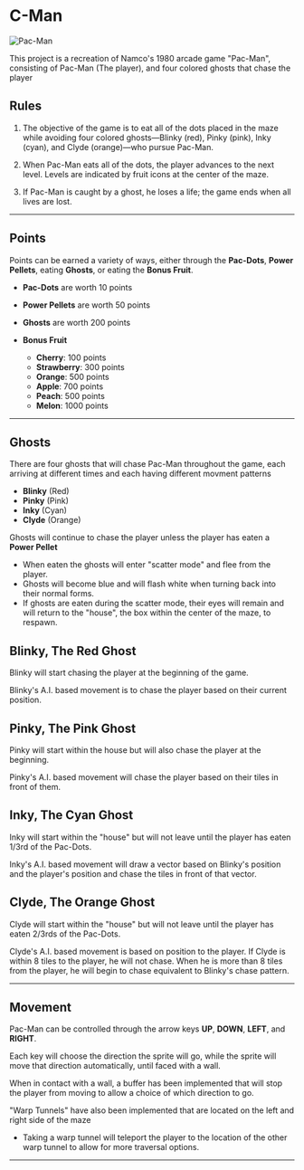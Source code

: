 # C-Man

![Pac-Man](https://coagulopath.com/wp-content/uploads/2023/08/pokemon.jpg)

This project is a recreation of Namco's 1980 arcade game "Pac-Man", consisting of Pac-Man (The player), and four colored ghosts that chase the player

## Rules
1. The objective of the game is to eat all of the dots placed in the maze while avoiding four colored ghosts—Blinky (red), Pinky (pink), Inky (cyan), and Clyde (orange)—who pursue Pac-Man.

2. When Pac-Man eats all of the dots, the player advances to the next level. Levels are indicated by fruit icons at the center of the maze.

3. If Pac-Man is caught by a ghost, he loses a life; the game ends when all lives are lost.

---------------------------------------------------------------------------------------------------------------------------------------------------------------------------------

## Points
Points can be earned a variety of ways, either through the **Pac-Dots**, **Power Pellets**, eating **Ghosts**, or eating the **Bonus Fruit**. 

* **Pac-Dots** are worth 10 points

* **Power Pellets** are worth 50 points

* **Ghosts** are worth 200 points

* **Bonus Fruit**
    - **Cherry**: 100 points
    - **Strawberry**: 300 points
    - **Orange**: 500 points
    - **Apple**: 700 points
    - **Peach**: 500 points
    - **Melon**: 1000 points

---------------------------------------------------------------------------------------------------------------------------------------------------------------------------------

## Ghosts

There are four ghosts that will chase Pac-Man throughout the game, each arriving at different times and each having different movment patterns

- **Blinky** (Red)
- **Pinky** (Pink)
- **Inky** (Cyan)
- **Clyde** (Orange)


Ghosts will continue to chase the player unless the player has eaten a **Power Pellet**
- When eaten the ghosts will enter "scatter mode" and flee from the player.
- Ghosts will become blue and will flash white when turning back into their normal forms.
- If ghosts are eaten during the scatter mode, their eyes will remain and will return to the "house", the box within the center of the maze, to respawn.

## Blinky, The Red Ghost

Blinky will start chasing the player at the beginning of the game.

Blinky's A.I. based movement is to chase the player based on their current position.



## Pinky, The Pink Ghost

Pinky will start within the house but will also chase the player at the beginning.

Pinky's A.I. based movement will chase the player based on their tiles in front of them.



## Inky, The Cyan Ghost

Inky will start within the "house" but will not leave until the player has eaten 1/3rd of the Pac-Dots.

Inky's A.I. based movement will draw a vector based on Blinky's position and the player's position and chase the tiles in front of that vector.



## Clyde, The Orange Ghost

Clyde will start within the "house" but will not leave until the player has eaten 2/3rds of the Pac-Dots.

Clyde's A.I. based movement is based on position to the player. If Clyde is within 8 tiles to the player, he will not chase. When he is more than 8 tiles from the player, he will begin to chase equivalent to Blinky's chase pattern.

---------------------------------------------------------------------------------------------------------------------------------------------------------------------------------

## Movement

Pac-Man can be controlled through the arrow keys **UP**, **DOWN**, **LEFT**, and **RIGHT**.

Each key will choose the direction the sprite will go, while the sprite will move that direction automatically, until faced with a wall.

When in contact with a wall, a buffer has been implemented that will stop the player from moving to allow a choice of which direction to go.

"Warp Tunnels" have also been implemented that are located on the left and right side of the maze
- Taking a warp tunnel will teleport the player to the location of the other warp tunnel to allow for more traversal options.

---------------------------------------------------------------------------------------------------------------------------------------------------------------------------------

